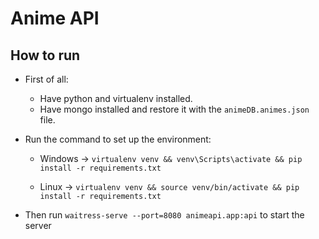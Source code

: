 # Anime API

## How to run

* First of all:
    * Have python and virtualenv installed.
    * Have mongo installed and restore it with the `animeDB.animes.json` file.
    
* Run the command to set up the environment:
    
    * Windows -> `virtualenv venv && venv\Scripts\activate && pip install -r requirements.txt` 
        
    * Linux -> `virtualenv venv && source venv/bin/activate && pip install -r requirements.txt`
    
* Then run `waitress-serve --port=8080 animeapi.app:api` to start the server